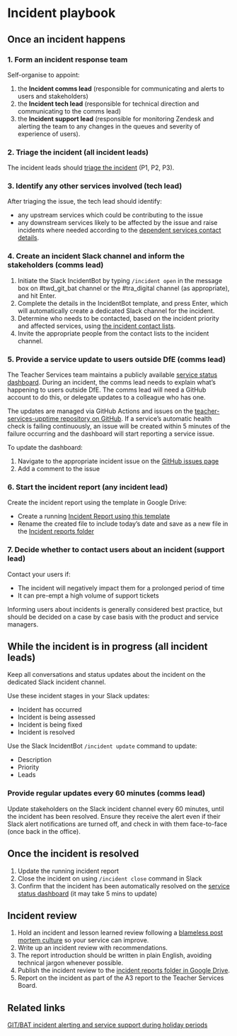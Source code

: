 # Incident playbook

## Once an incident happens

### 1. Form an incident response team

Self-organise to appoint:

1.  the **Incident comms lead**
    (responsible for communicating and alerts to users and stakeholders)
2.  the **Incident tech lead**
    (responsible for technical direction and communicating to the comms lead)
3. the **Incident support lead**
    (responsible for monitoring Zendesk and alerting the team to any changes in the queues and severity of experience of users).

### 2. Triage the incident (all incident leads)

The incident leads should [triage the incident](/operating-a-service/how-to-categorise-technical-incidents.html) (P1, P2, P3).

### 3. Identify any other services involved (tech lead)
After triaging the issue, the tech lead should identify:
- any upstream services which could be contributing to the issue
- any downstream services likely to be affected by the issue
and raise incidents where needed according to the [dependent services contact details](https://docs.google.com/document/d/1E3sL-Om_NPHWHdYdLykVuiWux_6AmR5pn5KjIkQYHaI/edit#bookmark=id.djbosiwhbjjy). 


### 4. Create an incident Slack channel and inform the stakeholders (comms lead)

1. Initiate the Slack IncidentBot by typing `/incident open` in the message box on #twd_git_bat channel or the #tra_digital channel (as appropriate), and hit Enter.
2. Complete the details in the IncidentBot template, and press Enter, which will automatically create a dedicated Slack channel for the incident.
3. Determine who needs to be contacted, based on the incident priority and affected services, using [the incident contact lists](https://docs.google.com/document/d/1E3sL-Om_NPHWHdYdLykVuiWux_6AmR5pn5KjIkQYHaI/edit#bookmark=id.djbosiwhbjjy).
4.  Invite the appropriate people from the contact lists to the incident channel.



### 5. Provide a service update to users outside DfE (comms lead)

The Teacher Services team maintains a publicly available [service status dashboard](https://teacher-services-status.education.gov.uk/). During an incident, the comms lead needs to explain what’s happening to users outside DfE. The comms lead will need a GitHub account to do this, or delegate updates to a colleague who has one.

The updates are managed via GitHub Actions and issues on the [teacher-services-upptime repository on GitHub](https://github.com/DFE-Digital/teacher-services-upptime). If a service’s automatic health check is failing continuously, an issue will be created within 5 minutes of the failure occurring and the dashboard will start reporting a service issue.

To update the dashboard:

1. Navigate to the appropriate incident issue on the [GitHub issues page](https://github.com/DFE-Digital/teacher-services-upptime/issues)
2. Add a comment to the issue

### 6. Start the incident report (any incident lead)

Create the incident report using the template in Google Drive:

- Create a running [Incident Report using this template](https://docs.google.com/document/d/1HwKCPafnluOIhIAWbSD91zxt7w3q4FGDIVKS3d_SDFA/edit?usp=sharing)
- Rename the created file to include today’s date and save as a new file in the [Incident reports folder](https://drive.google.com/drive/folders/12uWIF4beypUpEjejTRcKtV2PFadT5met)

### 7. Decide whether to contact users about an incident (support lead)

Contact your users if:

* The incident will negatively impact them for a prolonged period of time
* It can pre-empt a high volume of support tickets

Informing users about incidents is generally considered best practice, but should be decided on a case by case basis with the product and service managers.

## While the incident is in progress (all incident leads)

Keep all conversations and status updates about the incident on the dedicated Slack incident channel.

Use these incident stages in your Slack updates:

- Incident has occurred
- Incident is being assessed
- Incident is being fixed
- Incident is resolved

Use the Slack IncidentBot `/incident update` command to update:

- Description
- Priority
- Leads

### Provide regular updates every 60 minutes (comms lead)

Update stakeholders on the Slack incident channel every 60 minutes, until the incident has been resolved. Ensure they receive the alert even if their Slack alert notifications are turned off, and check in with them face-to-face (once back in the office).

## Once the incident is resolved

1. Update the running incident report
2. Close the incident on using `/incident close` command in Slack
3. Confirm that the incident has been automatically resolved on the [service status dashboard](https://teacher-services-status.education.gov.uk/) (it may take 5 mins to update)

## Incident review

1. Hold an incident and lesson learned review following a [blameless post mortem culture](https://codeascraft.com/2012/05/22/blameless-postmortems/) so your service can improve.
  1. Write up an incident review with recommendations.
  2. The report introduction should be written in plain English, avoiding technical jargon whenever possible.
2. Publish the incident review to the [incident reports folder in Google Drive](https://drive.google.com/drive/folders/12uWIF4beypUpEjejTRcKtV2PFadT5met).
3. Report on the incident as part of the A3 report to the Teacher Services Board.

## Related links

[GIT/BAT incident alerting and service support during holiday periods](https://docs.google.com/document/d/1Jo6lgN1_V3iCLE-sc950pgZ6RE1YuqU6uP3m7Smw15U/edit)
